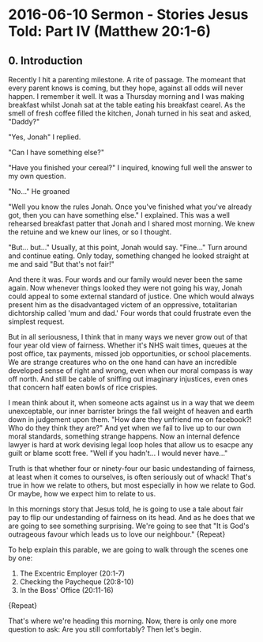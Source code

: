# 2016-06-10 Sermon - Stories Jesus Told: Part IV (Matthew 20:1-6)

<!-- Sermon Outline
0. Introduction
1. Help Wanted (20:1-7)
2. Fair Pay (20:8-10, 16)
3. Hard Questions (11-16)
4. Conclusion -->

## 0. Introduction

Recently I hit a parenting milestone. A rite of passage. The momeant that every parent knows is coming, but they hope, against all odds will never happen. I remember it well. It was a Thursday morning and I was making breakfast whilst Jonah sat at the table eating his breakfast cearel. As the smell of fresh coffee filled the kitchen, Jonah turned in his seat and asked, "Daddy?"

"Yes, Jonah" I replied.

"Can I have something else?"

"Have you finished your cereal?" I inquired, knowing full well the answer to my own question.

"No..." He groaned

"Well you know the rules Jonah. Once you've finished what you've already got, then you can have something else." I explained. This was a well rehearsed breakfast patter that Jonah and I shared most morning. We knew the retuine and we knew our lines, or so I thought.

"But... but..." Usually, at this point, Jonah would say. "Fine..." Turn around and continue eating. Only today, something changed he looked straight at me and said "But that's not fair!"

And there it was. Four words and our family would never been the same again. Now whenever things looked they were not going his way, Jonah could appeal to some external standard of justice. One which would always present him as the disadvantaged victem of an oppressive, totalitarian dichtorship called 'mum and dad.' Four words that could frustrate even the simplest request.

But in all seriousness, I think that in many ways we never grow out of that four year old view of fairness. Whether it's NHS wait times, queues at the post office, tax payments, missed job opportunities, or school placements. We are strange creatures who on the one hand can have an incredible developed sense of right and wrong, even when our moral compass is way off north. And still be cable of sniffing out imaginary injustices, even ones that concern half eaten bowls of rice crispies.

I mean think about it, when someone acts against us in a way that we deem unexceptable, our inner barrister brings the fall weight of heaven and earth down in judgement upon them. "How dare they unfriend me on facebook?! Who do they think they are?" And yet when we fail to live up to our own moral standards, something strange happens. Now an internal defence lawyer is hard at work devising legal loop holes that allow us to esacpe any guilt or blame scott free. "Well if you hadn't... I would never have..."

Truth is that whether four or ninety-four our basic undestanding of fairness, at least when it comes to ourselves, is often seriously out of whack! That's true in how we relate to others, but most especially in how we relate to God. Or maybe, how we expect him to relate to us.

In this mornings story that Jesus told, he is going to use a tale about fair pay to flip our undestanding of fairness on its head. And as he does that we are going to see something surprising. We're going to see that "It is God's outrageous favour which leads us to love our neighbour." {Repeat}

To help explain this parable, we are going to walk through the scenes one by one:

1.  The Excentric Employer (20:1-7)
2.  Checking the Paycheque (20:8-10)
3.  In the Boss' Office (20:11-16)

{Repeat}

That's where we're heading this morning. Now, there is only one more question to ask: Are you still comfortably? Then let's begin.
